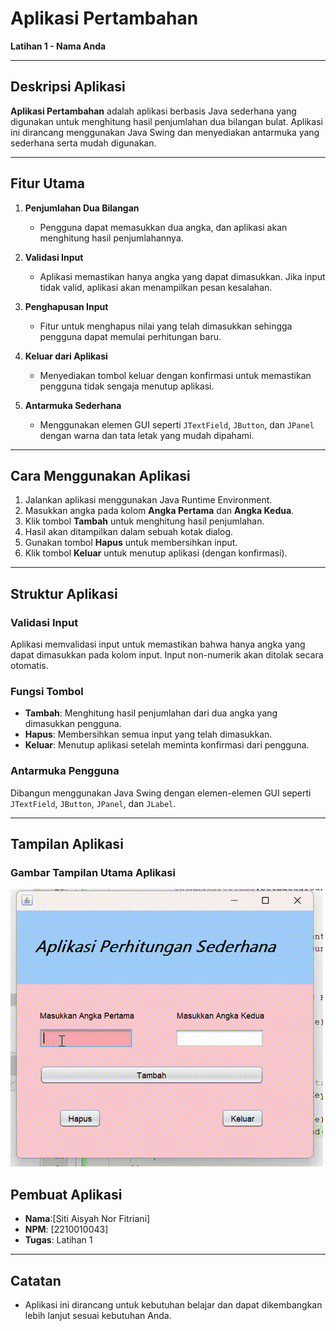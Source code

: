 # Aplikasi Pertambahan  
**Latihan 1 - Nama Anda**

---

## Deskripsi Aplikasi  

**Aplikasi Pertambahan** adalah aplikasi berbasis Java sederhana yang digunakan untuk menghitung hasil penjumlahan dua bilangan bulat. Aplikasi ini dirancang menggunakan Java Swing dan menyediakan antarmuka yang sederhana serta mudah digunakan.

---

## Fitur Utama  

1. **Penjumlahan Dua Bilangan**  
   - Pengguna dapat memasukkan dua angka, dan aplikasi akan menghitung hasil penjumlahannya.

2. **Validasi Input**  
   - Aplikasi memastikan hanya angka yang dapat dimasukkan. Jika input tidak valid, aplikasi akan menampilkan pesan kesalahan.

3. **Penghapusan Input**  
   - Fitur untuk menghapus nilai yang telah dimasukkan sehingga pengguna dapat memulai perhitungan baru.

4. **Keluar dari Aplikasi**  
   - Menyediakan tombol keluar dengan konfirmasi untuk memastikan pengguna tidak sengaja menutup aplikasi.

5. **Antarmuka Sederhana**  
   - Menggunakan elemen GUI seperti `JTextField`, `JButton`, dan `JPanel` dengan warna dan tata letak yang mudah dipahami.

---

## Cara Menggunakan Aplikasi  

1. Jalankan aplikasi menggunakan Java Runtime Environment.  
2. Masukkan angka pada kolom **Angka Pertama** dan **Angka Kedua**.  
3. Klik tombol **Tambah** untuk menghitung hasil penjumlahan.  
4. Hasil akan ditampilkan dalam sebuah kotak dialog.  
5. Gunakan tombol **Hapus** untuk membersihkan input.  
6. Klik tombol **Keluar** untuk menutup aplikasi (dengan konfirmasi).

---

## Struktur Aplikasi  

### Validasi Input  
Aplikasi memvalidasi input untuk memastikan bahwa hanya angka yang dapat dimasukkan pada kolom input. Input non-numerik akan ditolak secara otomatis.

### Fungsi Tombol  
- **Tambah**: Menghitung hasil penjumlahan dari dua angka yang dimasukkan pengguna.  
- **Hapus**: Membersihkan semua input yang telah dimasukkan.  
- **Keluar**: Menutup aplikasi setelah meminta konfirmasi dari pengguna.

### Antarmuka Pengguna  
Dibangun menggunakan Java Swing dengan elemen-elemen GUI seperti `JTextField`, `JButton`, `JPanel`, dan `JLabel`.

---

## Tampilan Aplikasi  

### Gambar Tampilan Utama Aplikasi  

![DEMO](img/AplikasiPertambahan.gif)



## Pembuat Aplikasi  

- **Nama**:[Siti Aisyah Nor Fitriani]  
- **NPM**: [2210010043]  
- **Tugas**: Latihan 1  

---

## Catatan  
- Aplikasi ini dirancang untuk kebutuhan belajar dan dapat dikembangkan lebih lanjut sesuai kebutuhan Anda.
